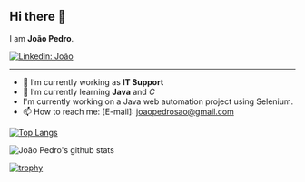 
## Hi there 👋

I am **João Pedro**.



[![Linkedin: João](https://img.shields.io/badge/LinkedIn-0077B5?style=for-the-badge&logo=linkedin&logoColor=white=https://www.linkedin.com/in/jo%C3%A3o-vasconcelos-7341741a4/)](https://www.linkedin.com/in/jo%C3%A3o-vasconcelos-7341741a4//)



---

- 🔭 I’m currently working as **IT Support**
- 🌱 I’m currently learning **Java** and *C*
- I'm currently working on a Java web automation project using Selenium.
- 📫 How to reach me:
  [E-mail]: joaopedrosao@gmail.com

[![Top Langs](https://github-readme-stats.vercel.app/api/top-langs/?username=jpvasconcelos-m)](https://github.com/jpvasconcelos-m/github-readme-stats)

![João Pedro's github stats](https://github-readme-stats.vercel.app/api?username=jpvasconcelos-m&show_icons=true&hide_border=true&theme=dark)

[![trophy](https://github-profile-trophy.vercel.app/?username=gkhan205)](https://github.com/jpvasconcelos-m/github-profile-trophy)
